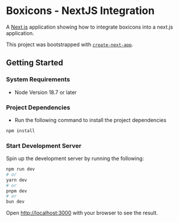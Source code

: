 # Boxicons - NextJS Integration

A [Next.js](https://nextjs.org/) application showing how to integrate boxicons into a next.js application.

This project was bootstrapped with [`create-next-app`](https://github.com/vercel/next.js/tree/canary/packages/create-next-app).

## Getting Started

### System Requirements

- Node Version 18.7 or later

### Project Dependencies

- Run the following command to install the project dependencies

```bash
npm install
```

### Start Development Server

Spin up the development server by running the following:

```bash
npm run dev
# or
yarn dev
# or
pnpm dev
# or
bun dev
```

Open [http://localhost:3000](http://localhost:3000) with your browser to see the result.
